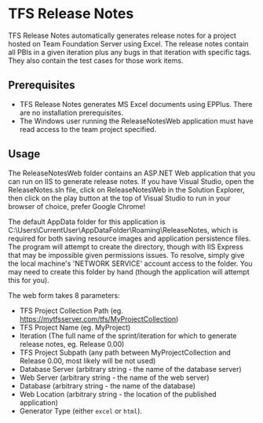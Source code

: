 TFS Release Notes
=================
TFS Release Notes automatically generates release notes for a project hosted on Team Foundation Server using Excel.
The release notes contain all PBIs in a given iteration plus any bugs in that iteration with specific tags. 
They also contain the test cases for those work items.

Prerequisites
------------------
* TFS Release Notes generates MS Excel documents using EPPlus. There are no installation prerequisites.
* The Windows user running the ReleaseNotesWeb application must have read access to the team project specified.

Usage
------------------
The ReleaseNotesWeb folder contains an ASP.NET Web application that you can run
on IIS to generate release notes. If you have Visual Studio, open the ReleaseNotes.sln
file, click on ReleaseNotesWeb in the Solution Explorer, then click on the play button
at the top of Visual Studio to run in your browser of choice, prefer Google Chrome!

The default AppData folder for this application is C:\Users\CurrentUser\AppDataFolder\Roaming\ReleaseNotes,
which is required for both saving resource images and application persistence files.
The program will attempt to create the directory, though with IIS Express that may be impossible given permissions issues.
To resolve, simply give the local machine's 'NETWORK SERVICE' account access to the folder. 
You may need to create this folder by hand (though the application will attempt this for you).

The web form takes 8 parameters:

* TFS Project Collection Path (eg. https://mytfsserver.com/tfs/MyProjectCollection)
* TFS Project Name (eg. MyProject)
* Iteration (The full name of the sprint/iteration for which to generate release notes, eg. Release 0.00)
* TFS Project Subpath (any path between MyProjectCollection and Release 0.00, most likely will be not used)
* Database Server (arbitrary string - the name of the database server)
* Web Server (arbitrary string - the name of the web server)
* Database (arbitrary string - the name of the database)
* Web Location (arbitrary string - the location of the published application)
* Generator Type (either `excel` or `html`).